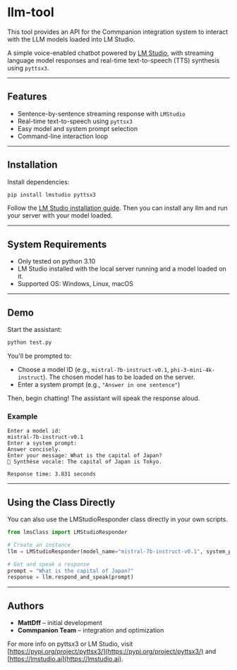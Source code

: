 # llm-tool
This tool provides an API for the Commpanion integration system to interact with the LLM models loaded into LM Studio.

A simple voice-enabled chatbot powered by [LM Studio](https://lmstudio.ai/), with streaming language model responses and real-time text-to-speech (TTS) synthesis using `pyttsx3`.

---

## Features

* Sentence-by-sentence streaming response with `LMStudio`
* Real-time text-to-speech using `pyttsx3`
* Easy model and system prompt selection
* Command-line interaction loop

---

## Installation

Install dependencies:
```bash
pip install lmstudio pyttsx3
```

Follow the [LM Studio installation guide](https://lmstudio.ai/). Then you can install any llm and run your server with your model loaded.

---

## System Requirements

* Only tested on python 3.10
* LM Studio installed with the local server running and a model loaded on it.
* Supported OS: Windows, Linux, macOS

---

## Demo

Start the assistant:

```bash
python test.py
```

You'll be prompted to:

* Choose a model ID (e.g., `mistral-7b-instruct-v0.1`, `phi-3-mini-4k-instruct`). The chosen model has to be loaded on the server.
* Enter a system prompt (e.g., `"Answer in one sentence"`)

Then, begin chatting! The assistant will speak the response aloud.

### Example

```text
Enter a model id:
mistral-7b-instruct-v0.1
Enter a system prompt: 
Answer concisely.
Enter your message: What is the capital of Japan?
🎤 Synthèse vocale: The capital of Japan is Tokyo.

Response time: 3.831 seconds
```

---

## Using the Class Directly

You can also use the LMStudioResponder class directly in your own scripts.

```python
from lmsClass import LMStudioResponder

# Create an instance
llm = LMStudioResponder(model_name="mistral-7b-instruct-v0.1", system_prompt="Answer concisely.")

# Get and speak a response
prompt = "What is the capital of Japan?"
response = llm.respond_and_speak(prompt)
```

---

## Authors

* **MattDff** – initial development
* **Commpanion Team** – integration and optimization

For more info on pyttsx3 or LM Studio, visit [https://pypi.org/project/pyttsx3/](https://pypi.org/project/pyttsx3/) and [https://lmstudio.ai](https://lmstudio.ai).


